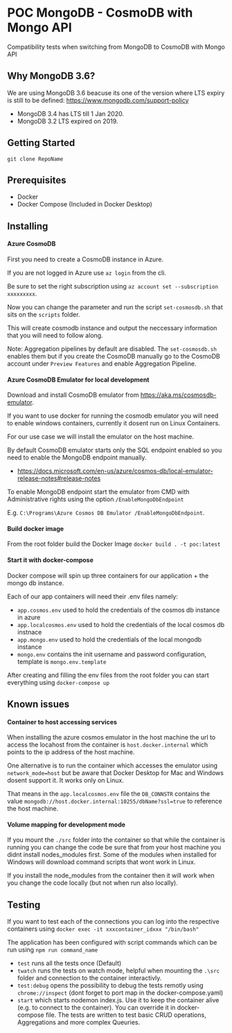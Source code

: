 # POC MongoDB - CosmoDB with Mongo API
Compatibility tests when switching from MongoDB to CosmoDB with Mongo API

## Why MongoDB 3.6?
We are using MongoDB 3.6 beacuse its one of the version where LTS expiry is still to be defined: https://www.mongodb.com/support-policy

- MongoDB 3.4 has LTS till 1 Jan 2020. 
- MongoDB 3.2 LTS expired on 2019. 

## Getting Started
`git clone RepoName`

## Prerequisites
- Docker 
- Docker Compose (Included in Docker Desktop)

## Installing

#### Azure CosmoDB

First you need to create a CosmoDB instance in Azure.

If you are not logged in Azure use `az login` from the cli.

Be sure to set the right subscription using `az account set --subscription xxxxxxxxx`.

Now you can change the parameter and run the script `set-cosmosdb.sh` that sits on the `scripts` folder.

This will create cosmodb instance and output the neccessary information that you will need to follow along.

Note: Aggregation pipelines by default are disabled. The `set-cosmosdb.sh` enables them but if you create the CosmoDB manually go to the CosmoDB account under `Preview Features` and enable Aggregation Pipeline.

#### Azure CosmoDB Emulator for local development

Download and install CosmoDB emulator from https://aka.ms/cosmosdb-emulator.

If you want to use docker for running the cosmodb emulator you will need to enable windows containers, currently it dosent run on Linux Containers.

For our use case we will install the emulator on the host machine.

By default CosmoDB emulator starts only the SQL endpoint enabled so you need to enable the MongoDB endpoint manually.

- https://docs.microsoft.com/en-us/azure/cosmos-db/local-emulator-release-notes#release-notes

To enable MongoDB endpoint start the emulator from CMD with Administrative rights using the option `/EnableMongoDbEndpoint`

E.g. `C:\Programs\Azure Cosmos DB Emulator /EnableMongoDbEndpoint`.

#### Build docker image

From the root folder build the Docker Image
`docker build . -t poc:latest`

#### Start it with docker-compose

Docker compose will spin up three containers for our application + the mongo db instance.

Each of our app containers  will need their .env files namely:

- `app.cosmos.env` used to hold the credentials of the cosmos db instance in azure
- `app.localcosmos.env` used to hold the credentials of the local cosmos db instnace
- `app.mongo.env` used to hold the credentials of the local mongodb instance
- `mongo.env` contains the init username and password configuration, template is `mongo.env.template`

After creating and filling the env files from the root folder you can start everything using
`docker-compose up`

## Known issues

#### Container to host accessing services

When installing the azure cosmos emulator in the host machine the url to access the locahost from the container is `host.docker.internal` which points to the ip address of the host machine.

One alternative is to run the container which accesses the emulator using `network_mode=host` but be aware that Docker Desktop for Mac and Windows dosent support it. It works only on Linux.

That means in the `app.localcosmos.env` file the `DB_CONNSTR` contains the value `mongodb://host.docker.internal:10255/dbName?ssl=true` to reference the host machine.

#### Volume mapping for development mode

If you mount the `./src` folder into the container so that while the container is running you can change the code be sure that from your host machine you didnt install nodes_modules first. Some of the modules when installed for Windows will download command scripts that wont work in Linux. 

If you install the node_modules from the container then it will work when you change the code locally (but not when run also locally).

## Testing
If you want to test each of the connections you can log into the respective containers using 
`docker exec -it xxxcontainer_idxxx "/bin/bash"`

The application has been configured with script commands which can be run using `npm run command_name` 
- `test` runs all the tests once (Default)
- `twatch` runs the tests on watch mode, helpful when mounting the `.\src` folder and connection to the container interactivly.
- `test:debug` opens the possibility to debug the tests remotly using `chrome://inspect` (dont forget to port map in the docker-compose.yaml)
- `start` which starts nodemon index.js. Use it to keep the container alive (e.g. to connect to the container). You can override it in docker-compose file.
The tests are written to test basic CRUD operations, Aggregations and more complex Queuries.
